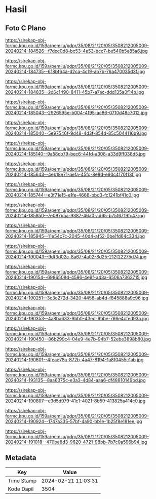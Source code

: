 # Hasil

## Foto C Plano

https://sirekap-obj-formc.kpu.go.id/159a/pemilu/pdpr/35/08/21/20/05/3508212005009-20240214-184526--f7dcc0d8-bc53-4e53-bcc7-be540b5e85a6.jpg

https://sirekap-obj-formc.kpu.go.id/159a/pemilu/pdpr/35/08/21/20/05/3508212005009-20240214-184735--618bf64a-d2ca-4c19-ab7b-76a470035d3f.jpg

https://sirekap-obj-formc.kpu.go.id/159a/pemilu/pdpr/35/08/21/20/05/3508212005009-20240214-184835--2d6c1490-8411-45b7-a7ac-ddd135a0f14b.jpg

https://sirekap-obj-formc.kpu.go.id/159a/pemilu/pdpr/35/08/21/20/05/3508212005009-20240214-185043--2926595e-b004-4f95-ac86-0710d48c7012.jpg

https://sirekap-obj-formc.kpu.go.id/159a/pemilu/pdpr/35/08/21/20/05/3508212005009-20240214-185040--5e97546f-9d48-4d3f-854d-85c5044116b9.jpg

https://sirekap-obj-formc.kpu.go.id/159a/pemilu/pdpr/35/08/21/20/05/3508212005009-20240214-185140--9a58cb79-bec6-44fd-a308-a33d9ff038d5.jpg

https://sirekap-obj-formc.kpu.go.id/159a/pemilu/pdpr/35/08/21/20/05/3508212005009-20240214-185643--4eb18e71-aefa-45fc-8e8d-e90c4170f13f.jpg

https://sirekap-obj-formc.kpu.go.id/159a/pemilu/pdpr/35/08/21/20/05/3508212005009-20240214-185744--e3f71e15-e1fe-4668-bbd3-fc1241bf41c0.jpg

https://sirekap-obj-formc.kpu.go.id/159a/pemilu/pdpr/35/08/21/20/05/3508212005009-20240214-185850--7e097b5a-9387-46a0-ad65-b75f6719fc47.jpg

https://sirekap-obj-formc.kpu.go.id/159a/pemilu/pdpr/35/08/21/20/05/3508212005009-20240214-185945--11e54c7c-2045-40d4-af52-0be1fd64c334.jpg

https://sirekap-obj-formc.kpu.go.id/159a/pemilu/pdpr/35/08/21/20/05/3508212005009-20240214-190043--9df3d02c-8a67-4a02-8d25-212f22275d74.jpg

https://sirekap-obj-formc.kpu.go.id/159a/pemilu/pdpr/35/08/21/20/05/3508212005009-20240214-190154--6986508d-4586-4e9f-a43a-6506a7363715.jpg

https://sirekap-obj-formc.kpu.go.id/159a/pemilu/pdpr/35/08/21/20/05/3508212005009-20240214-190251--3c3c272d-3420-4458-ab4d-f845888a9c96.jpg

https://sirekap-obj-formc.kpu.go.id/159a/pemilu/pdpr/35/08/21/20/05/3508212005009-20240214-190353--4a8ba633-9bb0-43ed-9bbe-766e4cfed93a.jpg

https://sirekap-obj-formc.kpu.go.id/159a/pemilu/pdpr/35/08/21/20/05/3508212005009-20240214-190450--86b299c4-04e9-4e7b-94b7-52ebe3898b80.jpg

https://sirekap-obj-formc.kpu.go.id/159a/pemilu/pdpr/35/08/21/20/05/3508212005009-20240214-190601--4feae78a-872b-4a47-8194-1a8f0455c1ab.jpg

https://sirekap-obj-formc.kpu.go.id/159a/pemilu/pdpr/35/08/21/20/05/3508212005009-20240214-193135--8aa6375c-e3a3-4d84-aaa6-df48810149bd.jpg

https://sirekap-obj-formc.kpu.go.id/159a/pemilu/pdpr/35/08/21/20/05/3508212005009-20240214-190807--e3d5d979-41c1-4021-8b59-413825a414c0.jpg

https://sirekap-obj-formc.kpu.go.id/159a/pemilu/pdpr/35/08/21/20/05/3508212005009-20240214-190924--1747a335-57bf-4a90-bb1e-1b25f8e181ee.jpg

https://sirekap-obj-formc.kpu.go.id/159a/pemilu/pdpr/35/08/21/20/05/3508212005009-20240214-191018--470be8d3-9620-4721-98bb-7b7c0a596b94.jpg


## Metadata

| Key        | Value               |
| ---------- | ------------------- |
| Time Stamp | 2024-02-21 11:03:31 |
| Kode Dapil | 3504                |



